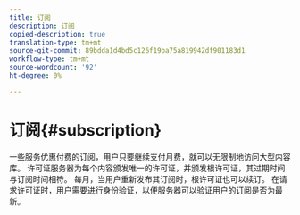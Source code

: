 ```yaml
---
title: 订阅
description: 订阅
copied-description: true
translation-type: tm+mt
source-git-commit: 89bdda1d4bd5c126f19ba75a819942df901183d1
workflow-type: tm+mt
source-wordcount: '92'
ht-degree: 0%

---
```



# 订阅{#subscription}

一些服务优惠付费的订阅，用户只要继续支付月费，就可以无限制地访问大型内容库。 许可证服务器为每个内容颁发唯一的许可证，并颁发根许可证，其过期时间与订阅时间相符。 每月，当用户重新发布其订阅时，根许可证也可以续订。 在请求许可证时，用户需要进行身份验证，以便服务器可以验证用户的订阅是否为最新。

